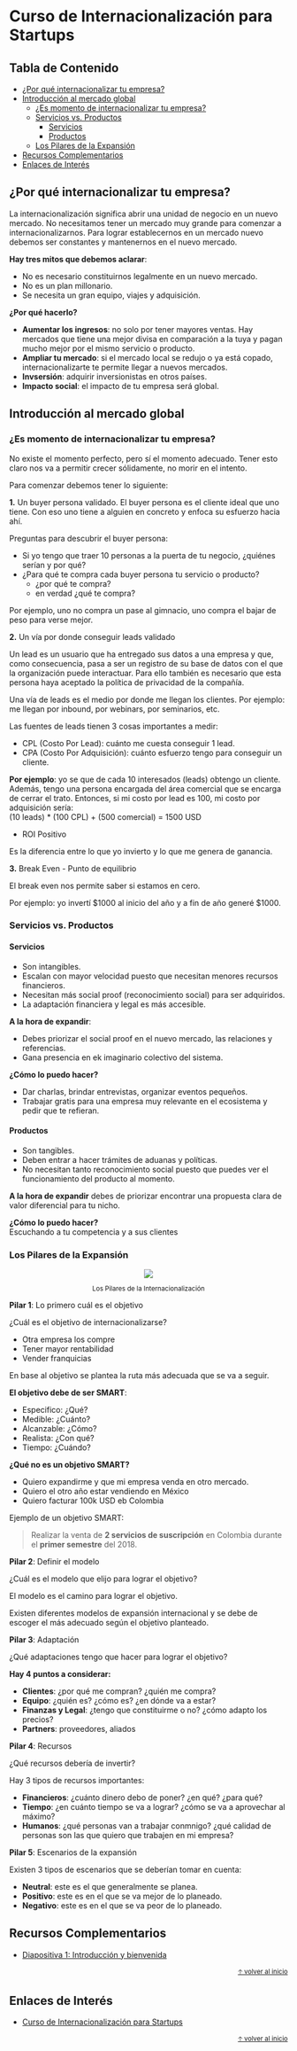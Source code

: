 # Curso de Internacionalización para Startups<!-- omit in toc -->

## Tabla de Contenido<!-- omit in toc -->
- [¿Por qué internacionalizar tu empresa?](#por-qué-internacionalizar-tu-empresa)
- [Introducción al mercado global](#introducción-al-mercado-global)
  - [¿Es momento de internacionalizar tu empresa?](#es-momento-de-internacionalizar-tu-empresa)
  - [Servicios vs. Productos](#servicios-vs-productos)
    - [Servicios](#servicios)
    - [Productos](#productos)
  - [Los Pilares de la Expansión](#los-pilares-de-la-expansión)
- [Recursos Complementarios](#recursos-complementarios)
- [Enlaces de Interés](#enlaces-de-interés)

## ¿Por qué internacionalizar tu empresa?

La internacionalización significa abrir una unidad de negocio en un nuevo mercado. No necesitamos tener un mercado muy grande para comenzar a internacionalizarnos. Para lograr establecernos en un mercado nuevo debemos ser constantes y mantenernos en el nuevo mercado. 

**Hay tres mitos que debemos aclarar**:
* No es necesario constituirnos legalmente en un nuevo mercado.
* No es un plan millonario.
* Se necesita un gran equipo, viajes y adquisición.

**¿Por qué hacerlo?**
* **Aumentar los ingresos**: no solo por tener mayores ventas. Hay mercados que tiene una mejor divisa en comparación a la tuya y pagan mucho mejor por el mismo servicio o producto.
* **Ampliar tu mercado**: si el mercado local se redujo o ya está copado, internacionalizarte te permite llegar a nuevos mercados.
* **Invsersión**: adquirir inversionistas en otros países.
* **Impacto social**: el impacto de tu empresa será global.

## Introducción al mercado global

### ¿Es momento de internacionalizar tu empresa?

No existe el momento perfecto, pero sí el momento adecuado. Tener esto claro nos va a permitir crecer sólidamente, no morir en el intento. 

Para comenzar debemos tener lo siguiente:

**1.** Un buyer persona validado. El buyer persona es el cliente ideal que uno tiene. Con eso uno tiene a alguien en concreto y enfoca su esfuerzo hacia ahí.

Preguntas para descubrir el buyer persona:
* Si yo tengo que traer 10 personas a la puerta de tu negocio, ¿quiénes serían y por qué?
* ¿Para qué te compra cada buyer persona tu servicio o producto?
  * ¿por qué te compra?
  * en verdad ¿qué te compra?

Por ejemplo, uno no compra un pase al gimnacio, uno compra el bajar de peso para verse mejor.

**2.** Un vía por donde conseguir leads validado

Un lead es un usuario que ha entregado sus datos a una empresa y que, como consecuencia, pasa a ser un registro de su base de datos con el que la organización puede interactuar. Para ello también es necesario que esta persona haya aceptado la política de privacidad de la compañía.

Una vía de leads es el medio por donde me llegan los clientes. Por ejemplo: me llegan por inbound, por webinars, por seminarios, etc.

Las fuentes de leads tienen 3 cosas importantes a medir:
* CPL (Costo Por Lead): cuánto me cuesta conseguir 1 lead.
* CPA (Costo Por Adquisición): cuánto esfuerzo tengo para conseguir un cliente.

**Por ejemplo**: yo se que de cada 10 interesados (leads) obtengo un cliente. Además, tengo una persona encargada del área comercial que se encarga de cerrar el trato. Entonces, si mi costo por lead es 100, mi costo por adquisición sería:  
(10 leads) * (100 CPL) + (500 comercial) = 1500 USD

* ROI Positivo

Es la diferencia entre lo que yo invierto y lo que me genera de ganancia.

**3.** Break Even - Punto de equilibrio

El break even nos permite saber si estamos en cero. 

Por ejemplo: yo invertí $1000 al inicio del año y a fin de año generé $1000.

### Servicios vs. Productos

#### Servicios

* Son intangibles.
* Escalan con mayor velocidad puesto que necesitan menores recursos financieros.
* Necesitan más social proof (reconocimiento social) para ser adquiridos.
* La adaptación financiera y legal es más accesible.

**A la hora de expandir**:
* Debes priorizar el social proof en el nuevo mercado, las relaciones y referencias.
* Gana presencia en ek imaginario colectivo del sistema.

**¿Cómo lo puedo hacer?**
* Dar charlas, brindar entrevistas, organizar eventos pequeños.
* Trabajar gratis para una empresa muy relevante en el ecosistema y pedir que te refieran.

#### Productos

* Son tangibles.
* Deben entrar a hacer trámites de aduanas y políticas.
* No necesitan tanto reconocimiento social puesto que puedes ver el funcionamiento del producto al momento.

**A la hora de expandir** debes de priorizar encontrar una propuesta clara de valor diferencial para tu nicho.

**¿Cómo lo puedo hacer?**  
Escuchando a tu competencia y a sus clientes

### Los Pilares de la Expansión

<div align="center">
  <img src="img/pilares.png">
  <small><p>Los Pilares de la Internacionalización</p></small>
</div>

**Pilar 1**: Lo primero cuál es el objetivo

¿Cuál es el objetivo de internacionalizarse?
* Otra empresa los compre
* Tener mayor rentabilidad
* Vender franquicias

En base al objetivo se plantea la ruta más adecuada que se va a seguir.

**El objetivo debe de ser SMART**:
* Especifico: ¿Qué?
* Medible: ¿Cuánto?
* Alcanzable: ¿Cómo?
* Realista: ¿Con qué?
* Tiempo: ¿Cuándo?

**¿Qué no es un objetivo SMART?**
* Quiero expandirme y que mi empresa venda en otro mercado.
* Quiero el otro año estar vendiendo en México
* Quiero facturar 100k USD eb Colombia

Ejemplo de un objetivo SMART:  
> Realizar la venta de **2 servicios de suscripción** en Colombia durante el **primer semestre** del 2018.

**Pilar 2**: Definir el modelo

¿Cuál es el modelo que elijo para lograr el objetivo?

El modelo es el camino para lograr el objetivo.

Existen diferentes modelos de expansión internacional y se debe de escoger el más adecuado según el objetivo planteado.

**Pilar 3**: Adaptación

¿Qué adaptaciones tengo que hacer para lograr el objetivo?

**Hay 4 puntos a considerar:**
* **Clientes**: ¿por qué me compran? ¿quién me compra?
* **Equipo**: ¿quién es? ¿cómo es? ¿en dónde va a estar?
* **Finanzas y Legal**: ¿tengo que constituirme o no? ¿cómo adapto los precios?
* **Partners**: proveedores, aliados 

**Pilar 4**: Recursos

¿Qué recursos debería de invertir?

Hay 3 tipos de recursos importantes:
* **Financieros**: ¿cuánto dinero debo de poner? ¿en qué? ¿para qué?
* **Tiempo**: ¿en cuánto tiempo se va a lograr? ¿cómo se va a aprovechar al máximo?
* **Humanos**: ¿qué personas van a trabajar conmnigo? ¿qué calidad de personas son las que quiero que trabajen en mi empresa?

**Pilar 5**: Escenarios de la expansión

Existen 3 tipos de escenarios que se deberían tomar en cuenta:
* **Neutral**: este es el que generalmente se planea.
* **Positivo**: este es en el que se va mejor de lo planeado.
* **Negativo**: este es en el que se va peor de lo planeado.

## Recursos Complementarios
* [Diapositiva 1: Introducción y bienvenida](docs/0-1-introduccion-y-bienvenida.pdf)

<div align="right">
  <small><a href="#tabla-de-contenido">🡡 volver al inicio</a></small>
</div>

## Enlaces de Interés
* [Curso de Internacionalización para Startups
](https://platzi.com/clases/internacionalizacion-startups)

<div align="right">
  <small><a href="#tabla-de-contenido">🡡 volver al inicio</a></small>
</div>